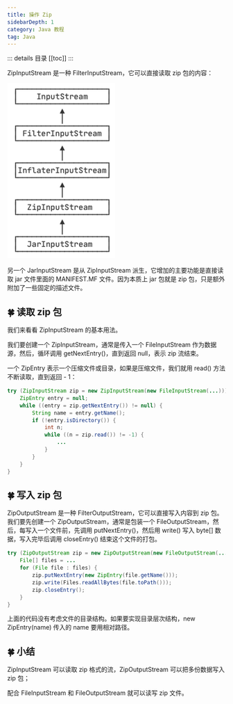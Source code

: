 ```yaml
---
title: 操作 Zip
sidebarDepth: 1
category: Java 教程
tag: Java
---
```


::: details 目录
[[toc]]
:::


ZipInputStream 是一种 FilterInputStream，它可以直接读取 zip 包的内容：

![20221123212717](assets/20221123212717.png)

另一个 JarInputStream 是从 ZipInputStream 派生，它增加的主要功能是直接读取 jar 文件里面的 MANIFEST.MF 文件。因为本质上 jar 包就是 zip 包，只是额外附加了一些固定的描述文件。



## 🍀 读取 zip 包

我们来看看 ZipInputStream 的基本用法。

我们要创建一个 ZipInputStream，通常是传入一个 FileInputStream 作为数据源，然后，循环调用 getNextEntry()，直到返回 null，表示 zip 流结束。

一个 ZipEntry 表示一个压缩文件或目录，如果是压缩文件，我们就用 read() 方法不断读取，直到返回 - 1：


```java
try (ZipInputStream zip = new ZipInputStream(new FileInputStream(...))) {
    ZipEntry entry = null;
    while ((entry = zip.getNextEntry()) != null) {
        String name = entry.getName();
        if (!entry.isDirectory()) {
            int n;
            while ((n = zip.read()) != -1) {
                ...
            }
        }
    }
}
```


## 🍀 写入 zip 包

ZipOutputStream 是一种 FilterOutputStream，它可以直接写入内容到 zip 包。我们要先创建一个 ZipOutputStream，通常是包装一个 FileOutputStream，然后，每写入一个文件前，先调用 putNextEntry()，然后用 write() 写入 byte[] 数据，写入完毕后调用 closeEntry() 结束这个文件的打包。


```java
try (ZipOutputStream zip = new ZipOutputStream(new FileOutputStream(...))) {
    File[] files = ...
    for (File file : files) {
        zip.putNextEntry(new ZipEntry(file.getName()));
        zip.write(Files.readAllBytes(file.toPath()));
        zip.closeEntry();
    }
}
```


上面的代码没有考虑文件的目录结构。如果要实现目录层次结构，new ZipEntry(name) 传入的 name 要用相对路径。


## 🍀 小结

ZipInputStream 可以读取 zip 格式的流，ZipOutputStream 可以把多份数据写入 zip 包；

配合 FileInputStream 和 FileOutputStream 就可以读写 zip 文件。

